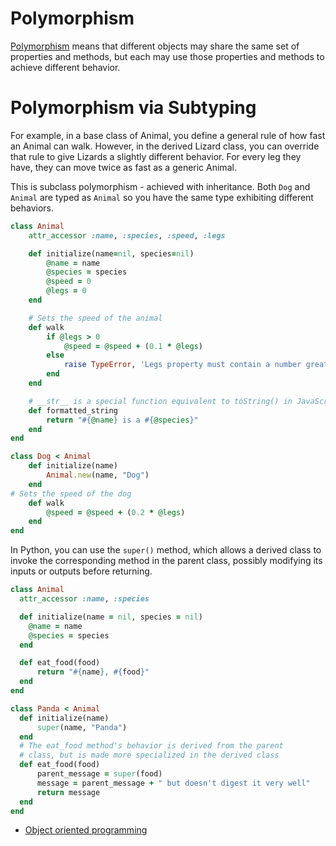 # Polymorphism

[Polymorphism](https://en.wikipedia.org/wiki/Polymorphism_(computer_science)) means that different objects may share the same set of properties and methods, but each may use those properties and methods to achieve different behavior.

# Polymorphism via Subtyping

For example, in a base class of Animal, you define a general rule of how fast an Animal can walk. However, in the derived Lizard class, you can override that rule to give Lizards a slightly different behavior. For every leg they have, they can move twice as fast as a generic Animal.

This is subclass polymorphism - achieved with inheritance. Both `Dog` and `Animal` are typed as `Animal` so you have the same type exhibiting different behaviors.

```ruby
class Animal
    attr_accessor :name, :species, :speed, :legs

    def initialize(name=nil, species=nil)
        @name = name
        @species = species
        @speed = 0
        @legs = 0
    end

    # Sets the speed of the animal
    def walk
        if @legs > 0
            @speed = @speed + (0.1 * @legs)
        else
            raise TypeError, 'Legs property must contain a number greater than 0'
        end
    end

    # __str__ is a special function equivalent to toString() in JavaScript
    def formatted_string
        return "#{@name} is a #{@species}"
    end
end

class Dog < Animal
    def initialize(name)
        Animal.new(name, "Dog")
    end
# Sets the speed of the dog
    def walk
        @speed = @speed + (0.2 * @legs)
    end
end
```

In Python, you can use the `super()` method, which allows a derived class to invoke the corresponding method in the parent class, possibly modifying its inputs or outputs before returning.

```ruby
class Animal
  attr_accessor :name, :species

  def initialize(name = nil, species = nil)
    @name = name
    @species = species
  end

  def eat_food(food)
      return "#{name}, #{food}"
  end
end

class Panda < Animal
  def initialize(name)
      super(name, "Panda")
  end  
  # The eat_food method's behavior is derived from the parent
  # class, but is made more specialized in the derived class
  def eat_food(food)
      parent_message = super(food)
      message = parent_message + " but doesn't digest it very well"
      return message
  end
end
```

* [Object oriented programming](https://en.wikipedia.org/wiki/Object-oriented_programming)
